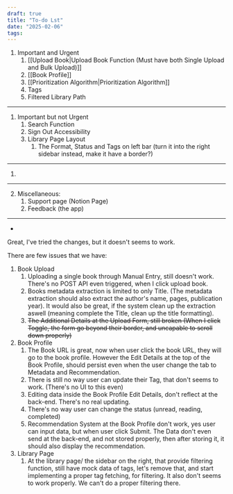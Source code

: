 ```yaml
---
draft: true
title: "To-do Lst"
date: "2025-02-06"
tags: 
---
```


1. Important and Urgent
	1. [[Upload Book|Upload Book Function (Must have both Single Upload and Bulk Upload)]]
	2. [[Book Profile]]
	3. [[Prioritization Algorithm|Prioritization Algorithm]]
	4. Tags 
	5. Filtered Library Path
-----
1. Important but not Urgent
	1. Search Function
	2. Sign Out Accessibility
	3. Library Page Layout
		1. The Format, Status and Tags on left bar (turn it into the right sidebar instead, make it have a border?)
--------
1. 
--------
2. Miscellaneous:
	1. Support page (Notion Page)
	2. Feedback (the app)
-------
-

Great, I've tried the changes, but it doesn't seems to work.  
  
There are few issues that we have:  
1. Book Upload
	1. Uploading a single book through Manual Entry, still doesn't work. There's no POST API even triggered, when I click upload book.  
	2. Books metadata extraction is limited to only Title. (The metadata extraction should also extract the author's name, pages, publication year). It would also be great, if the system clean up the extraction aswell (meaning complete the Title, clean up the title formatting).  
	3. ~~The Additional Details at the Upload Form, still broken (When I click Toggle, the form go beyond their border, and uncapable to scroll down properly)~~  
2. Book Profile
	1. The Book URL is great, now when user click the book URL, they will go to the book profile. However the Edit Details at the top of the Book Profile, should persist even when the user change the tab to Metadata and Recommendation.  
	2. There is still no way user can update their Tag, that don't seems to work. (There's no UI to this even)  
	3. Editing data inside the Book Profile Edit Details, don't reflect at the back-end. There's no real updating.  
	4. There's no way user can change the status (unread, reading, completed)  
	5. Recommendation System at the Book Profile don't work, yes user can input data, but when user click Submit. The Data don't even send at the back-end, and not stored properly, then after storing it, it should also display the recommendation.  
3. Library Page
	1. At the library page/ the sidebar on the right, that provide filtering function, still have mock data of tags, let's remove that, and start implementing a proper tag fetching, for filtering. It also don't seems to work properly. We can't do a proper filtering there.